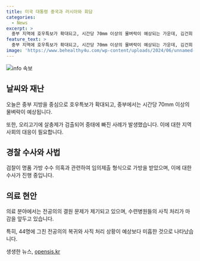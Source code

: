 ```yaml
---
title: 미국 대통령 중국과 러시아와 회담
categories:
  - News
excerpt: >
  중부 지역에 호우특보가 확대되고, 시간당 70mm 이상의 물벼락이 예상되는 가운데, 김건희 여사의 명품가방 수수 의혹과 관련한 검찰의 조사가 진행 중입니다. 22대 국회의 개원식이 최장 지각으로 기록되었고, 복귀한 전공의가 44명뿐이며, 사직 처리 마감이 얼마 남지 않았습니다. 또한, 오리고기를 먹은 주민 중에 살충제가 검출되어 경찰 수사가 진행 중입니다.
feature_text: >
  중부 지역에 호우특보가 확대되고, 시간당 70mm 이상의 물벼락이 예상되는 가운데, 김건희 여사의 명품가방 수수 의혹과 관련한 검찰의 조사가 진행 중입니다. 22대 국회의 개원식이 최장 지각으로 기록되었고, 복귀한 전공의가 44명뿐이며, 사직 처리 마감이 얼마 남지 않았습니다. 또한, 오리고기를 먹은 주민 중에 살충제가 검출되어 경찰 수사가 진행 중입니다.
image: 'https://www.behealthy4u.com/wp-content/uploads/2024/06/unnamed-file.png'
---
```


<p><img src="https://www.behealthy4u.com/wp-content/uploads/2024/06/unnamed-file.png" alt="info 속보" /></p>

<h2 data-ke-size="size26">날씨와 재난</h2>

<p data-ke-size="size16">오늘은 중부 지방을 중심으로 호우특보가 확대되고, 중부에서는 시간당 70mm 이상의 물벼락이 예상됩니다.</p>

<p data-ke-size="size16">또한, 오리고기에 살충제가 검출되어 중태에 빠진 사례가 발생했습니다. 이에 대한 지역 사회의 대응이 필요합니다.</p>

<h2 data-ke-size="size26">경찰 수사와 사법</h2>

<p data-ke-size="size16">검찰이 명품 가방 수수 의혹과 관련하여 임의제출 형식으로 가방을 받았으며, 이에 대한 수사가 진행 중입니다.</p>

<h2 data-ke-size="size26">의료 현안</h2>

<p data-ke-size="size16">의료 분야에서는 전공의의 결원 문제가 제기되고 있으며, 수련병원들의 사직 처리가 마감을 앞두고 있습니다.</p>

<p data-ke-size="size16">특히, 44명에 그친 전공의의 복귀와 사직 처리 상황이 예상보다 미흡한 것으로 나타났습니다.</p>
생생한 뉴스, <a href="https://opensis.kr" rel="dofollow">opensis.kr</a>


